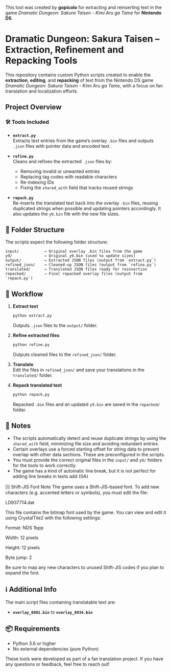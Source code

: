 This tool was created by **gopicolo** for extracting and reinserting text in the game *Dramatic Dungeon: Sakura Taisen - Kimi Aru ga Tame* for **Nintendo DS**.

# Dramatic Dungeon: Sakura Taisen – Extraction, Refinement and Repacking Tools

This repository contains custom Python scripts created to enable the **extraction**, **editing**, and **repacking** of text from the Nintendo DS game *Dramatic Dungeon: Sakura Taisen - Kimi Aru ga Tame*, with a focus on fan translation and localization efforts.

## Project Overview

### 🛠 Tools Included

- **`extract.py`**  
  Extracts text entries from the game’s overlay `.bin` files and outputs `.json` files with pointer data and encoded text.

- **`refine.py`**  
  Cleans and refines the extracted `.json` files by:
  - Removing invalid or unwanted entries
  - Replacing tag codes with readable characters
  - Re-indexing IDs
  - Fixing the `shared_with` field that tracks reused strings

- **`repack.py`**  
  Re-inserts the translated text back into the overlay `.bin` files, reusing duplicated strings when possible and updating pointers accordingly. It also updates the `y9.bin` file with the new file sizes.

## 📁 Folder Structure

The scripts expect the following folder structure:

```
input/           → Original overlay .bin files from the game
y9/              → Original y9.bin (used to update sizes)
output/          → Extracted JSON files (output from `extract.py`)
refined_json/    → Cleaned-up JSON files (output from `refine.py`)
translated/      → Translated JSON files ready for reinsertion
repacked/        → Final repacked overlay files (output from `repack.py`)
```

## 🔄 Workflow

1. **Extract text**
   ```bash
   python extract.py
   ```
   Outputs `.json` files to the `output/` folder.

2. **Refine extracted files**
   ```bash
   python refine.py
   ```
   Outputs cleaned files to the `refined_json/` folder.

3. **Translate**  
   Edit the files in `refined_json/` and save your translations in the `translated/` folder.

4. **Repack translated text**
   ```bash
   python repack.py
   ```
   Repacked `.bin` files and an updated `y9.bin` are saved in the `repacked/` folder.

## 📝 Notes

- The scripts automatically detect and reuse duplicate strings by using the `shared_with` field, minimizing file size and avoiding redundant entries.
- Certain overlays use a forced starting offset for string data to prevent overlap with other data sections. These are preconfigured in the scripts.
- You must provide the correct original files in the `input/` and `y9/` folders for the tools to work correctly.
- The game has a kind of automatic line break, but it is not perfect for adding line breaks in texts add {0A}

🈁 Shift-JIS Font Note
The game uses a Shift-JIS–based font. To add new characters (e.g. accented letters or symbols), you must edit the file:

LD937714.dat

This file contains the bitmap font used by the game. You can view and edit it using CrystalTile2 with the following settings:

Format: NDS 1bpp

Width: 12 pixels

Height: 12 pixels

Byte jump: 2

Be sure to map any new characters to unused Shift-JIS codes if you plan to expand the font.

## ℹ️ Additional Info

The main script files containing translatable text are:
- **`overlay_0001.bin`** to **`overlay_0034.bin`**

## 📦 Requirements

- Python 3.6 or higher
- No external dependencies (pure Python)

These tools were developed as part of a fan translation project. If you have any questions or feedback, feel free to reach out!
